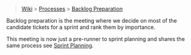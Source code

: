 > [Wiki](Home) > [Processes](Processes) > [Backlog Preparation](Backlog-Preparation)

Backlog preparation is the meeting where we decide on most of the candidate tickets for a sprint and rank them by importance.

This meeting is now just a pre-runner to sprint planning and shares the same process see  [Sprint Planning](Sprint-Planning). 